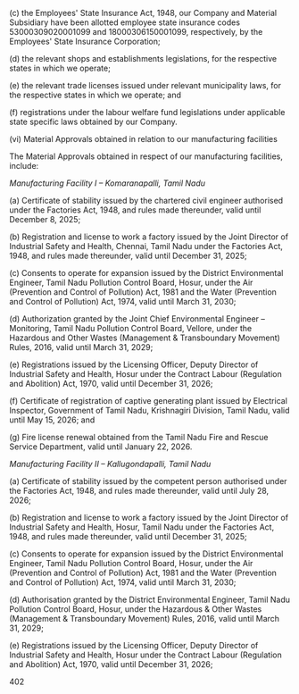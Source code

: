 (c) the Employees' State Insurance Act, 1948, our Company and Material Subsidiary have been allotted employee state insurance codes 53000309020001099 and 18000306150001099, respectively, by the Employees' State Insurance Corporation;

(d) the relevant shops and establishments legislations, for the respective states in which we operate;

(e) the relevant trade licenses issued under relevant municipality laws, for the respective states in which we operate; and

(f) registrations under the labour welfare fund legislations under applicable state specific laws obtained by our Company.

(vi) Material Approvals obtained in relation to our manufacturing facilities

The Material Approvals obtained in respect of our manufacturing facilities, include:

*Manufacturing Facility I – Komaranapalli, Tamil Nadu*

(a) Certificate of stability issued by the chartered civil engineer authorised under the Factories Act, 1948, and rules made thereunder, valid until December 8, 2025;

(b) Registration and license to work a factory issued by the Joint Director of Industrial Safety and Health, Chennai, Tamil Nadu under the Factories Act, 1948, and rules made thereunder, valid until December 31, 2025;

(c) Consents to operate for expansion issued by the District Environmental Engineer, Tamil Nadu Pollution Control Board, Hosur, under the Air (Prevention and Control of Pollution) Act, 1981 and the Water (Prevention and Control of Pollution) Act, 1974, valid until March 31, 2030;

(d) Authorization granted by the Joint Chief Environmental Engineer – Monitoring, Tamil Nadu Pollution Control Board, Vellore, under the Hazardous and Other Wastes (Management & Transboundary Movement) Rules, 2016, valid until March 31, 2029;

(e) Registrations issued by the Licensing Officer, Deputy Director of Industrial Safety and Health, Hosur under the Contract Labour (Regulation and Abolition) Act, 1970, valid until December 31, 2026;

(f) Certificate of registration of captive generating plant issued by Electrical Inspector, Government of Tamil Nadu, Krishnagiri Division, Tamil Nadu, valid until May 15, 2026; and

(g) Fire license renewal obtained from the Tamil Nadu Fire and Rescue Service Department, valid until January 22, 2026.

*Manufacturing Facility II – Kallugondapalli, Tamil Nadu*

(a) Certificate of stability issued by the competent person authorised under the Factories Act, 1948, and rules made thereunder, valid until July 28, 2026;

(b) Registration and license to work a factory issued by the Joint Director of Industrial Safety and Health, Hosur, Tamil Nadu under the Factories Act, 1948, and rules made thereunder, valid until December 31, 2025;

(c) Consents to operate for expansion issued by the District Environmental Engineer, Tamil Nadu Pollution Control Board, Hosur, under the Air (Prevention and Control of Pollution) Act, 1981 and the Water (Prevention and Control of Pollution) Act, 1974, valid until March 31, 2030;

(d) Authorisation granted by the District Environmental Engineer, Tamil Nadu Pollution Control Board, Hosur, under the Hazardous & Other Wastes (Management & Transboundary Movement) Rules, 2016, valid until March 31, 2029;

(e) Registrations issued by the Licensing Officer, Deputy Director of Industrial Safety and Health, Hosur under the Contract Labour (Regulation and Abolition) Act, 1970, valid until December 31, 2026;

402
